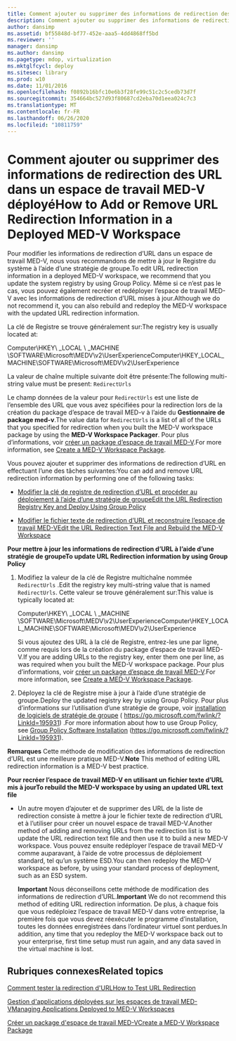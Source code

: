 ```yaml
---
title: Comment ajouter ou supprimer des informations de redirection des URL dans un espace de travail MED-V déployé
description: Comment ajouter ou supprimer des informations de redirection des URL dans un espace de travail MED-V déployé
author: dansimp
ms.assetid: bf55848d-bf77-452e-aaa5-4dd4868ff5bd
ms.reviewer: ''
manager: dansimp
ms.author: dansimp
ms.pagetype: mdop, virtualization
ms.mktglfcycl: deploy
ms.sitesec: library
ms.prod: w10
ms.date: 11/01/2016
ms.openlocfilehash: f0892b16bfc10e6b3f28fe99c51c2c5cedb73d7f
ms.sourcegitcommit: 354664bc527d93f80687cd2eba70d1eea024c7c3
ms.translationtype: MT
ms.contentlocale: fr-FR
ms.lasthandoff: 06/26/2020
ms.locfileid: "10811759"
---
```

# <span data-ttu-id="8e9c8-103">Comment ajouter ou supprimer des informations de redirection des URL dans un espace de travail MED-V déployé</span><span class="sxs-lookup"><span data-stu-id="8e9c8-103">How to Add or Remove URL Redirection Information in a Deployed MED-V Workspace</span></span>


<span data-ttu-id="8e9c8-104">Pour modifier les informations de redirection d’URL dans un espace de travail MED-V, nous vous recommandons de mettre à jour le Registre du système à l’aide d’une stratégie de groupe.</span><span class="sxs-lookup"><span data-stu-id="8e9c8-104">To edit URL redirection information in a deployed MED-V workspace, we recommend that you update the system registry by using Group Policy.</span></span> <span data-ttu-id="8e9c8-105">Même si ce n’est pas le cas, vous pouvez également recréer et redéployer l’espace de travail MED-V avec les informations de redirection d’URL mises à jour.</span><span class="sxs-lookup"><span data-stu-id="8e9c8-105">Although we do not recommend it, you can also rebuild and redeploy the MED-V workspace with the updated URL redirection information.</span></span>

<span data-ttu-id="8e9c8-106">La clé de Registre se trouve généralement sur:</span><span class="sxs-lookup"><span data-stu-id="8e9c8-106">The registry key is usually located at:</span></span>

<span data-ttu-id="8e9c8-107">Computer\\HKEY\ _LOCAL \ _MACHINE \\SOFTWARE\\Microsoft\\MEDV\\v2\\UserExperience</span><span class="sxs-lookup"><span data-stu-id="8e9c8-107">Computer\\HKEY\_LOCAL\_MACHINE\\SOFTWARE\\Microsoft\\MEDV\\v2\\UserExperience</span></span>

<span data-ttu-id="8e9c8-108">La valeur de chaîne multiple suivante doit être présente:</span><span class="sxs-lookup"><span data-stu-id="8e9c8-108">The following multi-string value must be present:</span></span> `RedirectUrls`

<span data-ttu-id="8e9c8-109">Le champ données de la valeur pour `RedirectUrls` est une liste de l’ensemble des URL que vous avez spécifiées pour la redirection lors de la création du package d’espace de travail MED-v à l’aide du **Gestionnaire de package med-v**.</span><span class="sxs-lookup"><span data-stu-id="8e9c8-109">The value data for `RedirectUrls` is a list of all of the URLs that you specified for redirection when you built the MED-V workspace package by using the **MED-V Workspace Packager**.</span></span> <span data-ttu-id="8e9c8-110">Pour plus d’informations, voir [créer un package d’espace de travail MED-V](create-a-med-v-workspace-package.md).</span><span class="sxs-lookup"><span data-stu-id="8e9c8-110">For more information, see [Create a MED-V Workspace Package](create-a-med-v-workspace-package.md).</span></span>

<span data-ttu-id="8e9c8-111">Vous pouvez ajouter et supprimer des informations de redirection d’URL en effectuant l’une des tâches suivantes:</span><span class="sxs-lookup"><span data-stu-id="8e9c8-111">You can add and remove URL redirection information by performing one of the following tasks:</span></span>

-   [<span data-ttu-id="8e9c8-112">Modifier la clé de registre de redirection d’URL et procéder au déploiement à l’aide d’une stratégie de groupe</span><span class="sxs-lookup"><span data-stu-id="8e9c8-112">Edit the URL Redirection Registry Key and Deploy Using Group Policy</span></span>](#bkmk-editreg)

-   [<span data-ttu-id="8e9c8-113">Modifier le fichier texte de redirection d’URL et reconstruire l’espace de travail MED-V</span><span class="sxs-lookup"><span data-stu-id="8e9c8-113">Edit the URL Redirection Text File and Rebuild the MED-V Workspace</span></span>](#bkmk-edittext)

<a href="" id="bkmk-editreg"></a>**<span data-ttu-id="8e9c8-114">Pour mettre à jour les informations de redirection d’URL à l’aide d’une stratégie de groupe</span><span class="sxs-lookup"><span data-stu-id="8e9c8-114">To update URL Redirection information by using Group Policy</span></span>**

1.  <span data-ttu-id="8e9c8-115">Modifiez la valeur de la clé de Registre multichaîne nommée `RedirectUrls` .</span><span class="sxs-lookup"><span data-stu-id="8e9c8-115">Edit the registry key multi-string value that is named `RedirectUrls`.</span></span> <span data-ttu-id="8e9c8-116">Cette valeur se trouve généralement sur:</span><span class="sxs-lookup"><span data-stu-id="8e9c8-116">This value is typically located at:</span></span>

    <span data-ttu-id="8e9c8-117">Computer\\HKEY\ _LOCAL \ _MACHINE \\SOFTWARE\\Microsoft\\MEDV\\v2\\UserExperience</span><span class="sxs-lookup"><span data-stu-id="8e9c8-117">Computer\\HKEY\_LOCAL\_MACHINE\\SOFTWARE\\Microsoft\\MEDV\\v2\\UserExperience</span></span>

    <span data-ttu-id="8e9c8-118">Si vous ajoutez des URL à la clé de Registre, entrez-les une par ligne, comme requis lors de la création du package d’espace de travail MED-V.</span><span class="sxs-lookup"><span data-stu-id="8e9c8-118">If you are adding URLs to the registry key, enter them one per line, as was required when you built the MED-V workspace package.</span></span> <span data-ttu-id="8e9c8-119">Pour plus d’informations, voir [créer un package d’espace de travail MED-V](create-a-med-v-workspace-package.md).</span><span class="sxs-lookup"><span data-stu-id="8e9c8-119">For more information, see [Create a MED-V Workspace Package](create-a-med-v-workspace-package.md).</span></span>

2.  <span data-ttu-id="8e9c8-120">Déployez la clé de Registre mise à jour à l’aide d’une stratégie de groupe.</span><span class="sxs-lookup"><span data-stu-id="8e9c8-120">Deploy the updated registry key by using Group Policy.</span></span> <span data-ttu-id="8e9c8-121">Pour plus d’informations sur l’utilisation d’une stratégie de groupe, voir [installation de logiciels de stratégie de groupe](https://go.microsoft.com/fwlink/?LinkId=195931) ( https://go.microsoft.com/fwlink/?LinkId=195931) .</span><span class="sxs-lookup"><span data-stu-id="8e9c8-121">For more information about how to use Group Policy, see [Group Policy Software Installation](https://go.microsoft.com/fwlink/?LinkId=195931) (https://go.microsoft.com/fwlink/?LinkId=195931).</span></span>

<span data-ttu-id="8e9c8-122">**Remarques**  Cette méthode de modification des informations de redirection d’URL est une meilleure pratique MED-V.</span><span class="sxs-lookup"><span data-stu-id="8e9c8-122">**Note** This method of editing URL redirection information is a MED-V best practice.</span></span>

 

<a href="" id="bkmk-edittext"></a>**<span data-ttu-id="8e9c8-123">Pour recréer l’espace de travail MED-V en utilisant un fichier texte d’URL mis à jour</span><span class="sxs-lookup"><span data-stu-id="8e9c8-123">To rebuild the MED-V workspace by using an updated URL text file</span></span>**

-   <span data-ttu-id="8e9c8-124">Un autre moyen d’ajouter et de supprimer des URL de la liste de redirection consiste à mettre à jour le fichier texte de redirection d’URL et à l’utiliser pour créer un nouvel espace de travail MED-V.</span><span class="sxs-lookup"><span data-stu-id="8e9c8-124">Another method of adding and removing URLs from the redirection list is to update the URL redirection text file and then use it to build a new MED-V workspace.</span></span> <span data-ttu-id="8e9c8-125">Vous pouvez ensuite redéployer l’espace de travail MED-V comme auparavant, à l’aide de votre processus de déploiement standard, tel qu’un système ESD.</span><span class="sxs-lookup"><span data-stu-id="8e9c8-125">You can then redeploy the MED-V workspace as before, by using your standard process of deployment, such as an ESD system.</span></span>

    <span data-ttu-id="8e9c8-126">**Important**  Nous déconseillons cette méthode de modification des informations de redirection d’URL.</span><span class="sxs-lookup"><span data-stu-id="8e9c8-126">**Important** We do not recommend this method of editing URL redirection information.</span></span> <span data-ttu-id="8e9c8-127">De plus, à chaque fois que vous redéploiez l’espace de travail MED-V dans votre entreprise, la première fois que vous devez réexécuter le programme d’installation, toutes les données enregistrées dans l’ordinateur virtuel sont perdues.</span><span class="sxs-lookup"><span data-stu-id="8e9c8-127">In addition, any time that you redeploy the MED-V workspace back out to your enterprise, first time setup must run again, and any data saved in the virtual machine is lost.</span></span>

     

## <span data-ttu-id="8e9c8-128">Rubriques connexes</span><span class="sxs-lookup"><span data-stu-id="8e9c8-128">Related topics</span></span>


[<span data-ttu-id="8e9c8-129">Comment tester la redirection d'URL</span><span class="sxs-lookup"><span data-stu-id="8e9c8-129">How to Test URL Redirection</span></span>](how-to-test-url-redirection.md)

[<span data-ttu-id="8e9c8-130">Gestion d'applications déployées sur les espaces de travail MED-V</span><span class="sxs-lookup"><span data-stu-id="8e9c8-130">Managing Applications Deployed to MED-V Workspaces</span></span>](managing-applications-deployed-to-med-v-workspaces.md)

[<span data-ttu-id="8e9c8-131">Créer un package d'espace de travail MED-V</span><span class="sxs-lookup"><span data-stu-id="8e9c8-131">Create a MED-V Workspace Package</span></span>](create-a-med-v-workspace-package.md)

 

 





